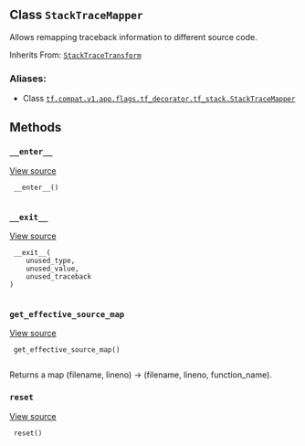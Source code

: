 

## Class  `StackTraceMapper` 
Allows remapping traceback information to different source code.

Inherits From: [ `StackTraceTransform` ](https://tensorflow.google.cn/api_docs/python/tf/compat/v1/flags/tf_decorator/tf_stack/StackTraceTransform)



### Aliases:

- Class [ `tf.compat.v1.app.flags.tf_decorator.tf_stack.StackTraceMapper` ](/api_docs/python/tf/compat/v1/flags/tf_decorator/tf_stack/StackTraceMapper)



## Methods


###  `__enter__` 
[View source](https://github.com/tensorflow/tensorflow/blob/r2.0/tensorflow/python/util/tf_stack.py#L59-L75)



```
 __enter__()
 
```



###  `__exit__` 
[View source](https://github.com/tensorflow/tensorflow/blob/r2.0/tensorflow/python/util/tf_stack.py#L77-L79)



```
 __exit__(
    unused_type,
    unused_value,
    unused_traceback
)
 
```



###  `get_effective_source_map` 
[View source](https://github.com/tensorflow/tensorflow/blob/r2.0/tensorflow/python/util/tf_stack.py#L92-L94)



```
 get_effective_source_map()
 
```

Returns a map (filename, lineno) -> (filename, lineno, function_name).



###  `reset` 
[View source](https://github.com/tensorflow/tensorflow/blob/r2.0/tensorflow/python/util/tf_stack.py#L89-L90)



```
 reset()
 
```

